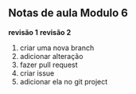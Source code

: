 ## Notas de aula Modulo 6

 **revisão 1**
 **revisão 2**

1) criar uma nova branch
2) adicionar alteração
3) fazer pull request
4) criar issue
5) adicionar ela no git project